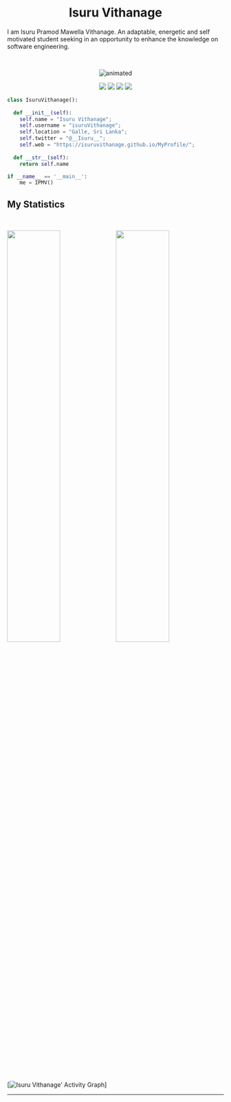 <h1 align="center">
  <b>Isuru Vithanage</b>
</h1>

I am Isuru Pramod Mawella Vithanage. An adaptable, energetic and self
                motivated student seeking in an opportunity to enhance the knowledge
                on software engineering.

<br>

<p align="center">
  <img src="https://user-images.githubusercontent.com/38922397/149563737-82ef8db9-9d0c-4265-a03d-43acee1828ea.gif" alt="animated" />
</p>

<p>
<div align="center">
  <img src="https://img.shields.io/badge/-JAVA-ffff2e?style=for-the-badge&logo=java&logoColor=ffff2e&labelColor=282828">
  <img src="https://img.shields.io/badge/-CSS-d1a01f?style=for-the-badge&logo=css3&logoColor=d1a01f&labelColor=282828">
  <img src="https://img.shields.io/badge/-HTML-c58545?style=for-the-badge&logo=html5&logoColor=c58545&labelColor=282828">
  <img src="https://img.shields.io/badge/-Python-98b982?style=for-the-badge&logo=python&logoColor=98b982&labelColor=282828">
</div>
</p>

```python
class IsuruVithanage():
    
  def __init__(self):
    self.name = "Isuru Vithanage";
    self.username = "isuruVithanage";
    self.location = "Galle, Sri Lanka";
    self.twitter = "@__Isuru__";
    self.web = "https://isuruvithanage.github.io/MyProfile/";
  
  def __str__(self):
    return self.name

if __name__ == '__main__':
    me = IPMV()
```

## My Statistics

<br/>
<p align="left">
  <img width="49.5%" src="https://github-readme-stats.vercel.app/api?username=IsuruVithanage&show_icons=true&theme=gruvbox&hide_border=true" />
    <img width="49.5%" src="https://github-readme-streak-stats.herokuapp.com/?user=IsuruVithanage&theme=gruvbox&hide_border=true" />
</p>
<br>

[![Isuru Vithanage' Activity Graph](https://activity-graph.herokuapp.com/graph?username=IsuruVithanage&custom_title=Isuru%20Vithanage's%20Contribution%20Graph&theme=gruvbox&bg_color=282828&hide_border=true&line=d1a01f&point=c58545)]

------

